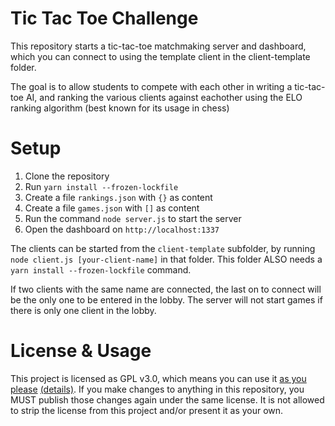 # Tic Tac Toe Challenge

This repository starts a tic-tac-toe matchmaking server and dashboard, which you can connect to using the template client in the client-template folder.

The goal is to allow students to compete with each other in writing a tic-tac-toe AI, and ranking the various clients against eachother using the ELO ranking algorithm (best known for its usage in chess)

# Setup
1. Clone the repository
2. Run `yarn install --frozen-lockfile`
3. Create a file `rankings.json` with `{}` as content
4. Create a file `games.json` with `[]` as content
5. Run the command `node server.js` to start the server
6. Open the dashboard on `http://localhost:1337`

The clients can be started from the `client-template` subfolder, by running `node client.js [your-client-name]` in that folder. This folder ALSO needs a `yarn install --frozen-lockfile` command. 

If two clients with the same name are connected, the last on to connect will be the only one to be entered in the lobby. The server will not start games if there is only one client in the lobby.

# License & Usage
This project is licensed as GPL v3.0, which means you can use it [as you please](https://choosealicense.com/licenses/gpl-3.0/) [(details)](https://choosealicense.com/licenses/gpl-3.0/). If you make changes to anything in this repository, you MUST publish those changes again under the same license. It is not allowed to strip the license from this project and/or present it as your own.
